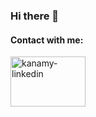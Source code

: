 ### Hi there 👋

#### Contact with me:

<a href="https://www.linkedin.com/in/kanamy-stewart-862351174/" target ="_blank">
  <img align="center" alt="kanamy-linkedin" height="80" width="120" src="https://cdn.jsdelivr.net/gh/devicons/devicon/icons/linkedin/linkedin-original-wordmark.svg"
   style="max-width:100%;">
</a>


<!--
**KanamyStewart/kanamystewart** is a ✨ _special_ ✨ repository because its `README.md` (this file) appears on your GitHub profile.

Here are some ideas to get you started:

- 🔭 I’m currently working on ...
- 🌱 I’m currently learning ...
- 👯 I’m looking to collaborate on ...
- 🤔 I’m looking for help with ...
- 💬 Ask me about ...
- 📫 How to reach me: ...
- 😄 Pronouns: ...
- ⚡ Fun fact: ...
-->
